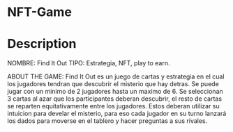 # NFT-Game
# Description
NOMBRE: Find It Out
TIPO: Estrategia, NFT, play to earn.

ABOUT THE GAME: Find It Out es un juego de cartas y estrategia en el cual los jugadores tendran que descubrir el misterio que hay detras. Se puede jugar con un minimo de 2 jugadores hasta un maximo de 6. Se seleccionan 3 cartas al azar que los participantes deberan descubrir, el resto de cartas se reparten equitativamente entre los jugadores. Estos deberan utilizar su intuicion para develar el misterio, para eso cada jugador en su turno lanzará los dados para moverse en el tablero y hacer preguntas a sus rivales.

